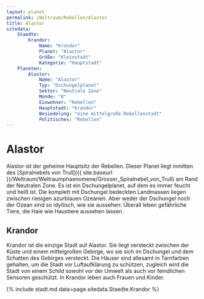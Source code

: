 ```yaml
---
layout: planet
permalink: /Weltraum/Rebellen/Alastor
title: Alastor
sitedata:
    Staedte:
        Krandor:
            Name: "Krandor"
            Planet: "Alastor"
            Größe: "Kleinstadt"
            Kategorie: "Hauptstadt"
    Planeten:
        Alastor:
            Name: "Alastor"
            Typ: "Dschungelplanet"
            Sektor: "Neutrale Zone"
            Monde: "0"
            Einwohner: "Rebellen"
            Hauptstadt: "Krandor"
            Besiedelung: "eine mittelgroße Rebellenstadt"
            Politisches: "Rebellen"
---
```


# Alastor

Alastor ist der geheime Hauptsitz der Rebellen. Dieser Planet liegt inmitten des [Spiralnebels von Trull]({{ site.baseurl }}/Weltraum/Weltraumphaenomene/Grosser_Spiralnebel_von_Trull) am Rand der Neutralen Zone. Es ist ein Dschungelplanet, auf dem es immer feucht und heiß ist. Die komplett mit Dschungel bedeckten Landmassen liegen zwischen riesigen azurblauen Ozeanen. Aber weder der Dschungel noch der Ozean sind so idyllisch, wie sie aussehen: Überall leben gefährliche Tiere, die Haie wie Haustiere aussehen lassen.

## Krandor

Krandor ist die einzige Stadt auf Alastor. Sie liegt versteckt zwischen der Küste und einem mittelgroßen Gebirge, wo sie sich im Dschungel und dem Schatten des Gebirges versteckt. Die Häuser sind allesamt in Tarnfarben gehalten, um die Stadt vor Luftaufklärung zu schützen, zugleich wird die Stadt von einem Schild sowohl vor der Umwelt als auch vor feindlichen Sensoren geschützt. In Krandor leben auch Frauen und Kinder.

{% include stadt.md data=page.sitedata.Staedte.Krandor %}
